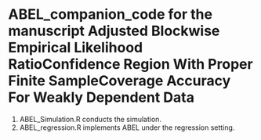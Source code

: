 # ABEL_companion_code for the manuscript Adjusted Blockwise Empirical Likelihood RatioConfidence Region With Proper Finite SampleCoverage Accuracy For Weakly Dependent Data

1) ABEL_Simulation.R conducts the simulation.
2) ABEL_regression.R implements ABEL under the regression setting.

